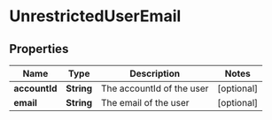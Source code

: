 

# UnrestrictedUserEmail


## Properties

Name | Type | Description | Notes
------------ | ------------- | ------------- | -------------
**accountId** | **String** | The accountId of the user |  [optional]
**email** | **String** | The email of the user |  [optional]



